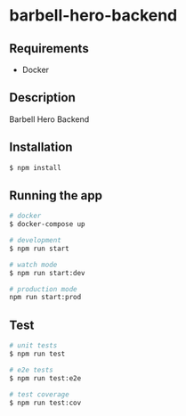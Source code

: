 # barbell-hero-backend

## Requirements

- Docker

## Description

Barbell Hero Backend

## Installation

```bash
$ npm install
```

## Running the app

```bash
# docker
$ docker-compose up

# development
$ npm run start

# watch mode
$ npm run start:dev

# production mode
npm run start:prod
```

## Test

```bash
# unit tests
$ npm run test

# e2e tests
$ npm run test:e2e

# test coverage
$ npm run test:cov
```

